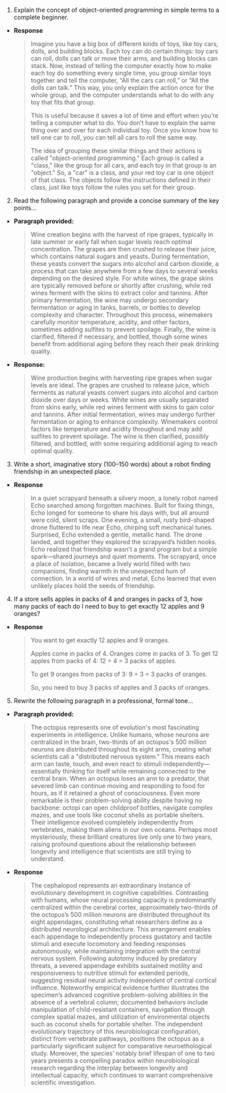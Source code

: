 1. Explain the concept of object-oriented programming in simple terms to a complete beginner.
- **Response**
    > Imagine you have a big box of different kinds of toys, like toy cars, dolls, and building blocks. Each toy can do certain things: toy cars can roll, dolls can talk or move their arms, and building blocks can stack. Now, instead of telling the computer exactly how to make each toy do something every single time, you group similar toys together and tell the computer, “All the cars can roll,” or “All the dolls can talk.” This way, you only explain the action once for the whole group, and the computer understands what to do with any toy that fits that group.
    > 
    > This is useful because it saves a lot of time and effort when you’re telling a computer what to do. You don’t have to explain the same thing over and over for each individual toy. Once you know how to tell one car to roll, you can tell all cars to roll the same way.
    > 
    > The idea of grouping these similar things and their actions is called "object-oriented programming." Each group is called a "class," like the group for all cars, and each toy in that group is an "object." So, a "car" is a class, and your red toy car is one object of that class. The objects follow the instructions defined in their class, just like toys follow the rules you set for their group.

2. Read the following paragraph and provide a concise summary of the key points…
- **Paragraph provided:**
    > Wine creation begins with the harvest of ripe grapes, typically in late summer or early fall when sugar levels reach optimal concentration. The grapes are then crushed to release their juice, which contains natural sugars and yeasts. During fermentation, these yeasts convert the sugars into alcohol and carbon dioxide, a process that can take anywhere from a few days to several weeks depending on the desired style. For white wines, the grape skins are typically removed before or shortly after crushing, while red wines ferment with the skins to extract color and tannins. After primary fermentation, the wine may undergo secondary fermentation or aging in tanks, barrels, or bottles to develop complexity and character. Throughout this process, winemakers carefully monitor temperature, acidity, and other factors, sometimes adding sulfites to prevent spoilage. Finally, the wine is clarified, filtered if necessary, and bottled, though some wines benefit from additional aging before they reach their peak drinking quality.

- **Response:**
    > Wine production begins with harvesting ripe grapes when sugar levels are ideal. The grapes are crushed to release juice, which ferments as natural yeasts convert sugars into alcohol and carbon dioxide over days or weeks. White wines are usually separated from skins early, while red wines ferment with skins to gain color and tannins. After initial fermentation, wines may undergo further fermentation or aging to enhance complexity. Winemakers control factors like temperature and acidity throughout and may add sulfites to prevent spoilage. The wine is then clarified, possibly filtered, and bottled, with some requiring additional aging to reach optimal quality.

3. Write a short, imaginative story (100–150 words) about a robot finding friendship in an unexpected place.
- **Response**
    > In a quiet scrapyard beneath a silvery moon, a lonely robot named Echo searched among forgotten machines. Built for fixing things, Echo longed for someone to share his days with, but all around were cold, silent scraps. One evening, a small, rusty bird-shaped drone fluttered to life near Echo, chirping soft mechanical tunes. Surprised, Echo extended a gentle, metallic hand. The drone landed, and together they explored the scrapyard’s hidden nooks. Echo realized that friendship wasn’t a grand program but a simple spark—shared journeys and quiet moments. The scrapyard, once a place of isolation, became a lively world filled with two companions, finding warmth in the unexpected hum of connection. In a world of wires and metal, Echo learned that even unlikely places hold the seeds of friendship.

4. If a store sells apples in packs of 4 and oranges in packs of 3, how many packs of each do I need to buy to get exactly 12 apples and 9 oranges?
- **Response**
    > You want to get exactly 12 apples and 9 oranges.
    > 
    > Apples come in packs of 4.
    > Oranges come in packs of 3.
    > To get 12 apples from packs of 4: 12 ÷ 4 = 3 packs of apples.
    > 
    > To get 9 oranges from packs of 3: 9 ÷ 3 = 3 packs of oranges.
    > 
    > So, you need to buy 3 packs of apples and 3 packs of oranges.

5. Rewrite the following paragraph in a professional, formal tone…
- **Paragraph provided:**
    > The octopus represents one of evolution's most fascinating experiments in intelligence. Unlike humans, whose neurons are centralized in the brain, two-thirds of an octopus's 500 million neurons are distributed throughout its eight arms, creating what scientists call a "distributed nervous system." This means each arm can taste, touch, and even react to stimuli independently—essentially thinking for itself while remaining connected to the central brain. When an octopus loses an arm to a predator, that severed limb can continue moving and responding to food for hours, as if it retained a ghost of consciousness. Even more remarkable is their problem-solving ability despite having no backbone: octopi can open childproof bottles, navigate complex mazes, and use tools like coconut shells as portable shelters. Their intelligence evolved completely independently from vertebrates, making them aliens in our own oceans. Perhaps most mysteriously, these brilliant creatures live only one to two years, raising profound questions about the relationship between longevity and intelligence that scientists are still trying to understand.

- **Response**
    > The cephalopod represents an extraordinary instance of evolutionary development in cognitive capabilities. Contrasting with humans, whose neural processing capacity is predominantly centralized within the cerebral cortex, approximately two-thirds of the octopus’s 500 million neurons are distributed throughout its eight appendages, constituting what researchers define as a distributed neurological architecture. This arrangement enables each appendage to independently process gustatory and tactile stimuli and execute locomotory and feeding responses autonomously, while maintaining integration with the central nervous system. Following autotomy induced by predatory threats, a severed appendage exhibits sustained motility and responsiveness to nutritive stimuli for extended periods, suggesting residual neural activity independent of central cortical influence. Noteworthy empirical evidence further illustrates the specimen’s advanced cognitive problem-solving abilities in the absence of a vertebral column; documented behaviors include manipulation of child-resistant containers, navigation through complex spatial mazes, and utilization of environmental objects such as coconut shells for portable shelter. The independent evolutionary trajectory of this neurobiological configuration, distinct from vertebrate pathways, positions the octopus as a particularly significant subject for comparative neuroethological study. Moreover, the species’ notably brief lifespan of one to two years presents a compelling paradox within neurobiological research regarding the interplay between longevity and intellectual capacity, which continues to warrant comprehensive scientific investigation.